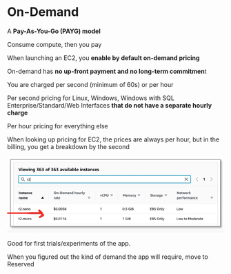 # On-Demand

A **Pay-As-You-Go (PAYG) model**

Consume compute, then you pay

When launching an EC2, you **enable by default on-demand pricing**

On-demand has **no up-front payment and no long-term commitmen**t

You are charged per second (minimum of 60s) or per hour

Per second pricing for Linux, Windows, Windows with SQL Enterprise/Standard/Web Interfaces **that do not have a separate hourly charge**

Per hour pricing for everything else

When looking up pricing for EC2, the prices are always per hour, but in the billing, you get a breakdown by the second

![Untitled](On-Demand%20902320e46dd64107a17235b91d316561/Untitled.png)

Good for first trials/experiments of the app.

When you figured out the kind of demand the app will require, move to Reserved